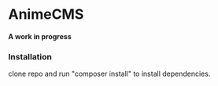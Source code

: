 # AnimeCMS

#### A work in progress

### Installation
clone repo and run "composer install" to install dependencies.